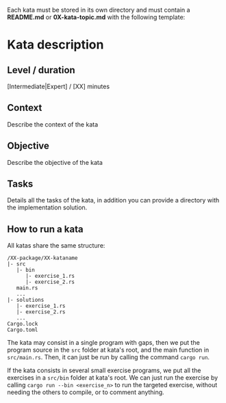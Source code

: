 Each kata must be stored in its own directory and must contain a **README.md** or **0X-kata-topic.md** with the following template:

# Kata description

## Level / duration

[Intermediate|Expert] / [XX] minutes

## Context

Describe the context of the kata

## Objective

Describe the objective of the kata

## Tasks

Details all the tasks of the kata, in addition you can provide a directory with the implementation solution.

## How to run a kata
All katas share the same structure:
```
/XX-package/XX-kataname
|- src
   |- bin
      |- exercise_1.rs
      |- exercise_2.rs
   main.rs
   ...
|- solutions
   |- exercise_1.rs
   |- exercise_2.rs
   ...
Cargo.lock
Cargo.toml
```
The kata may consist in a single program with gaps, then we put the program source in the `src` folder at kata's root, and the main function in `src/main.rs`. Then, it can just be run by calling the command `cargo run`.

If the kata consists in several small exercise programs, we put all the exercises in a `src/bin` folder at kata's root.
We can just run the exercise by calling `cargo run --bin <exercise_n>` to run the targeted exercise, without needing the others to compile, or to comment anything.
